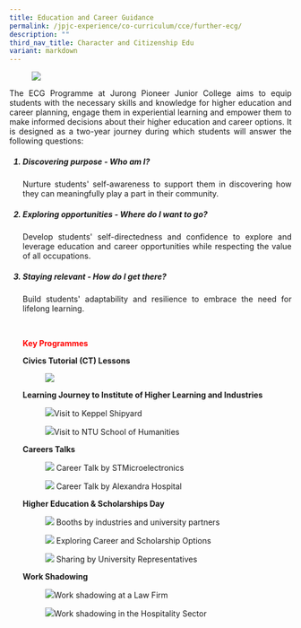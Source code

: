 ```yaml
---
title: Education and Career Guidance
permalink: /jpjc-experience/co-curriculum/cce/further-ecg/
description: ""
third_nav_title: Character and Citizenship Edu
variant: markdown
---
```

<div align="justify">

<figure>	
<img src="/images/Further%20Education%201.jpg"></figure>
<p>	 
The ECG Programme at Jurong Pioneer Junior College aims to equip students with the necessary skills and knowledge for higher education and career planning, engage them in experiential learning and empower them to make informed decisions about their higher education and career options. It is designed as a two-year journey during which students will answer the following questions:</p>
<ol>

<p></p><h5><strong></strong><li><strong>Discovering purpose - Who am I?
</strong></li></h5>
Nurture students' self-awareness to support them in discovering how they can meaningfully play a part in their community.

<h5><strong></strong><li><strong>Exploring opportunities - Where do I want to go?</strong></li></h5>
Develop students' self-directedness and confidence to explore and leverage education and career opportunities while respecting the value of all occupations.

<h5><strong></strong><li><strong>Staying relevant&nbsp;- How do I get there?</strong></li></h5>
Build students' adaptability and resilience to embrace the need for lifelong learning.<p></p>

	
	
<br>	
<p style="color:red;"><b>Key Programmes</b></p>

<p align="left"><b>Civics Tutorial (CT) Lessons</b>	</p>
<figure>
<img src="https://raw.githubusercontent.com/isomerpages/moe-jpjc/staging/images/JPJC%20Experience/Co%20Curriculum/CCE/Further%20ECG/ECGJC1JC2.jpg"></figure>


<p><b>Learning Journey to Institute of Higher Learning and Industries</b></p>	
<p></p><figure><img src="https://raw.githubusercontent.com/isomerpages/moe-jpjc/staging/images/JPJC%20Experience/Co%20Curriculum/CCE/Further%20ECG/LJkeppel.jpg">Visit to Keppel Shipyard</figure><p></p>

<p></p><figure><img src="https://raw.githubusercontent.com/isomerpages/moe-jpjc/staging/images/JPJC%20Experience/Co%20Curriculum/CCE/Further%20ECG/ECG3.jpg">Visit to NTU School of Humanities</figure><p></p>

	
	
<p><b>Careers Talks</b></p>	
<p></p><figure><img src="https://raw.githubusercontent.com/isomerpages/moe-jpjc/staging/images/JPJC%20Experience/Co%20Curriculum/CCE/Further%20ECG/ECG4.jpg">
Career Talk by STMicroelectronics</figure><p></p>

<p></p><figure><img src="https://raw.githubusercontent.com/isomerpages/moe-jpjc/staging/images/JPJC%20Experience/Co%20Curriculum/CCE/Further%20ECG/ECG5.jpg">
Career Talk by Alexandra Hospital</figure><p></p>	

	

	

<p><b>Higher Education &amp; Scholarships Day</b></p>	
<p></p><figure><img src="https://raw.githubusercontent.com/isomerpages/moe-jpjc/staging/images/JPJC%20Experience/Co%20Curriculum/CCE/Further%20ECG/CHEDay1.jpg">
Booths by industries and university partners</figure><p></p>

<p></p><figure><img src="https://raw.githubusercontent.com/isomerpages/moe-jpjc/staging/images/JPJC%20Experience/Co%20Curriculum/CCE/Further%20ECG/ECG6.jpg">
Exploring Career and Scholarship Options</figure><p></p>		
	
<p></p><figure><img src="https://raw.githubusercontent.com/isomerpages/moe-jpjc/staging/images/JPJC%20Experience/Co%20Curriculum/CCE/Further%20ECG/ECG7.jpg">
Sharing by University Representatives</figure><p></p>	
	
	
	
<p><b>Work Shadowing</b></p>	
<p></p><figure><img src="https://raw.githubusercontent.com/isomerpages/moe-jpjc/staging/images/JPJC%20Experience/Co%20Curriculum/CCE/Further%20ECG/ECG8.jpg">Work shadowing at a Law Firm</figure><p></p>

<p></p><figure><img src="https://raw.githubusercontent.com/isomerpages/moe-jpjc/staging/images/JPJC%20Experience/Co%20Curriculum/CCE/Further%20ECG/ECG9.jpg">Work shadowing in the Hospitality Sector</figure><p></p>



	

	
	
	
</ol></div>